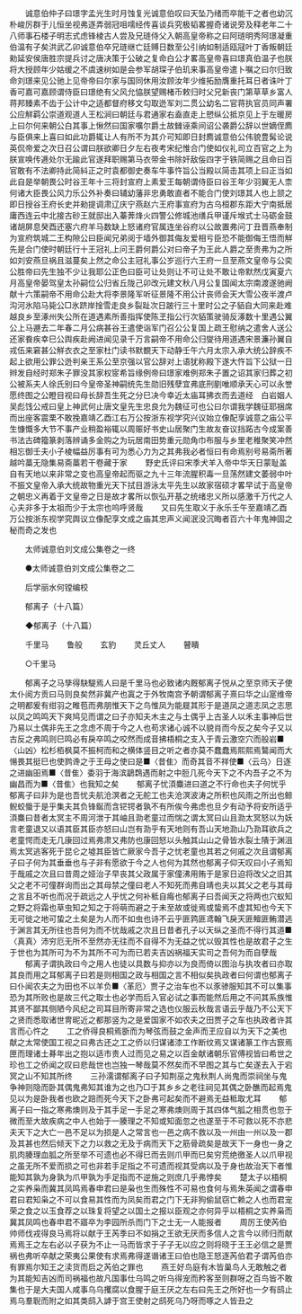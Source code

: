 <!-- { "loadSidebar": true } -->
　　诚意伯仲子曰璟字孟光生时月蚀复光诚意伯叹曰天坠乃绪而卒能干之者也幼沉朴峻厉群于儿恒坐视弗逐弄弱冠咀嚅经传喜谈兵究极韬畧握奇诸说旁及释老年二十八师事石楼子明志式虑锋棱古人尝及兄琏侍父入朝高皇帝称之曰阿琏明秀阿璟凝重伯温有子矣洪武乙卯诚意伯卒兄琏继亡廷赙日数至公引纳如制适瓯冦叶丁香叛朝廷勑延安侯唐胜宗提兵讨之唐决策于公破之复命白公才畧高皇帝喜曰璟真伯温子也朕将大授顾年少姑缓之不虞速树如是会参军胡琛子伯玑来事高皇帝遣卜嘱之曰尔归致命刘璟来见公驰上见帝帝曰尔家与国同休用汝顾汝年少维拓励膺重托耳日者诛叶丁香可嘉可嘉顾谓侍臣曰璟绝有父风允恊朕望赐楮币敕归时父兄新丧门第草草乡富人蒋邦臻素不齿于公计中之适都督府移文勾取迯军刘二贯公幼名二官蒋执官员同声署公应觧羁公崇道观道人王松涧曰朝廷与君通家右盍直走上愬纵公抵京见上于左暖房上曰尔何来朝公白其事上愀然曰国家嚝尔爵土故雠诬乘间诏公袭爵公辞以世嫡侄廌与臣俱来上喜曰如此功爵辄让人有所不为其介可知即日封廌诚意伯公伟貌豊髯论说英侃帝爱之次日召公谓曰朕欲卿日夕左右夜考宋纪惟合门使如仪礼司立百官之上为朕宣唤传逓处尔无踰此官遂拜职赐第马衣带金书除奸敌侫四字于铁简赐之且命曰百官敢有不法卿持此简紏正之时袁都御史奏车牛事忤旨公当殿以简击其项上曰正当如此自是举朝畏公时谷王年十三将封宣府上素爱王每朝谓侍臣曰谷王年少羽翼无人柰何诸大臣畏公风力乐公外补奏曰辅幼藩非忠勇敢直者不能合门使刘璟其人也上颔之即日授谷王府长史并勑提调肃辽庆宁燕赵六王府事宣府为古乌桓郡东距大宁南抵居庸西连云中北接古砂王就邸出入蓁莾烽火四警公修城池缮兵甲谨斥堠式士马砺金鼓诸胡屏息癸酉还塞六府羊马数缺上怒诸府官属连坐谷府以公故置弗问丁丑晋燕奉制为宣府筑城二王构隙公曰臣闻兄弟阅于墙外御其侮友爱相亏臣恐不能御侮王悟而觧先是合门使时朝廷行十王冠礼上问王爵何爵公对曰帝子为王此人爵之至贵弗为之所如刘安燕旦祸且滋蔓矣上然之命公主冠礼事公岁巡行六王府一旦至燕文皇帝与公奕公胜帝曰先生独不少让我耶公正色曰臣可让处则让不可让处不敢让帝默然戊寅夏六月高皇帝晏驾皇太孙嗣位公归省丘陇己卯改元建文秋八月公复国闻太宗南渡遂驰阙献十六策嗣帝不用命公赴大将李景隆军听征景隆不用公计丧师会天大雪公夜半渡卢沟河氷陷马毙公□氷跻岸捦雪走良乡裂趾次日跛行三十里时公之子貊自大同来赴难越良乡至涿州失公所在道遇素所善指挥使陈玊指公行次貊策驶骑反涿数十里遇公翼公上马遯去二年春二月公病甚谷王遣使诣军门召公公复国上疏王慰纳之遣舍人送公还家飬疾幸巳公舆疾赴阙进闻见录千万言嗣帝不用命公归燮待用道遇宋景濂孙翼自戎伍来窘甚公觧衣衣之至家杜门读书默覩天下动静壬午六月太宗入承大统公辞疾不起上欲用公罪公迯判亲王系公至京强以官公辞对上语犹称殿下遂大忤旨下公狱一日辫发自经时郑朱子罪没其家权宧希旨缘例帝曰璟家难例郑朱子置之诏其家归葬之初公被系夫人徐氏别曰今皇帝圣神嗣统先生勋旧残孽宜弗底刑剭唯顺承天心可以永誉愿终图之公瞪目视曰母长辞吾生死之分巳决今幸近太庙耳拂衣而去道经　白岩姻人吴彪饯公戒曰皇上神武何止唐文皇先生忠良允为魏征可也公曰尔谓我学魏征耶捆席而出座客震栗不敢挽嘉靖乙酉江右万公按浙东视学究兴议始立像配享诚意之庙公平生慷慨多大节不事产业稍盈裕辄以周赈好书史山居聚门生故友奋议挡跖古今成案善书法古碑籀篆剥落辨诵多金购之为玩居南田势重元勋角巾布服与乡里老稚聚笑冲然相忘御壬夫小子棱幅益厉事有可为悉心力为之其弗我必者恒曰有命焉别号易斋所著越吟藁无隐集易斋藁若干卷藏于家 
　　野史氏评曰宋季犬羊入帝中华天日蒙耻盖自有天地以来非常之变也高皇帝起而驱之九十三年流腥积毒一旦荡然建文萎弱中叶不振文皇帝入承大统故物重光天下拭目游泳太平先生以故家宿硕才畧早试于高皇帝之朝忠义再着于文皇帝之日是故才畧所以恢弘开基之统绪忠义所以感激千万代之人心夫非多于太祖而少于太宗也呜呼贤哉 
　　又曰先生取义于永乐壬午至嘉靖乙酉万公按浙东视学究舆议立像配享文成之庙其忠声义闻泯没沉晦者百六十年鬼神固之秘而奇之发也 

　　太师诚意伯刘文成公集卷之一终 

　　●太师诚意伯刘文成公集卷之二 

　　后学丽水何镗编校 

　　郁离子（十八篇） 

　　◆郁离子（十八篇） 

　　千里马 
　　鲁般 
　　玄豹 
　　灵丘丈人 
　　瞽瞶 

　　○千里马 

　　郁离子之马孳得駃騠焉人曰是千里马也必致诸内厩郁离子悦从之至京师天子使太仆阅方贡曰马则良矣然非冀产也寘之于外牧南宫予朝谓郁离子熹曰华之山寔维帝之明都爰有绀羽之睢苞而弗朋惟天下之鸟惟凤为能屣其形于是道凤之道志凤之志思以凤之鸣鸣天下爽鸠见而谓之曰子亦知夫木主之与土偶乎上古圣人以禾主事神后世乃易以土偶非先王之念虑不周于今之人也苟求诸心诚不以貌肖而今反之矣今子又以古反之弗鸣则巳鸣必有戾卒鸣之咬然而成音拂梧桐之支入于青云激空穴而般岩■〈山凶〉松杉栢枫莫不振柯而和之横体竖目之听之者亦莫不蠢蠢焉熙熙焉鷔闻而大愓畏其挺巳也使鹨谗之于王母之使曰是■〈昔隹〉而奇其音不祥使■〈云乌〉日逐之进幽昍焉■〈昔隹〉委羽于海滨鶝鶔遇而射之中脰几死今天下之不内吾子之不为幽昌而为■〈昔隹〉也我知之矣 
　　郁离子忧湏麋进曰道之不行命也夫子何忧乎郁离子曰非为是也吾忧夫航沧溟者之无舵工也夫沧溟波涛之所积也风雨之所出也鲸鲵蛟蜃于是乎集夫其负锋鋋而含铓锷者孰不有所俟今弗虑也旦夕有动予将安所适乎湏麋曰昔者太冥主不周河泄于其岫且泐老童过而惴之谓太冥曰山且泐太冥怒以为妖言老童退又以语其臣其臣亦怒曰山岂有泐乎有天地则有吾山天地泐山乃泐耳欲兵之老童愕而走无几康回过焉弗肃又弗防也康回怒以头触其山山之骨皆水裂土隤于渊沮焉太冥逃客死于昆仑之墟其臣皆亡厥家今吾子之忧老童也其若之何戚之次且谓郁离子曰子何为其垂垂也与子非有愿欲于今之人也何为其然也郁离子仰天叹曰小子焉知于哉戚之次且曰昔周之娅治子早丧其父政属于家僮沸用贿于是家日迫将改父之旧其父之老不可僮群询而出之其母禁之僮曰老人不知死而弗自靖也夫以其父之老与其母之言且不听也而况于疏远之人乎忧之何补秪自痗也郁离子曰吾闻天之将两也穴蚁知之野之将霜也草虫知之知之于将萌而避之于未至故或徙焉或蛰焉不虚其知也今天下无可徙之地可蛰之土矣是为人而不如虫也诗不云乎匪鹑匪鸢翰飞戾天匪鳣匪鲔潜逃于渊言其无所往也吾何为而不忧哉戚之次且日昔者孔子以天纵之圣而不得行其道■〈真真〉沛穷厄无所不至然亦无往而不自得不为无益之忧以毁其性也是故君子之生于世也为其所可为不为其所不可为而已若夫吉凶祸福天实司之吾何为而自孽哉 
　　郁离子谓执政曰今之用人也徒以具数与抑亦以为良而倚以图治与执攻者曰亦取其良而用之耳郁离子曰若是则相国之政与相国之言不相似矣执政者曰何谓也郁离子曰仆闻农夫之为田也不以羊负■〈革厄〉贾子之治车也不以豕骖服知其不可以集事恐为其所败也是故三代之取士也必学而后入官必试之事而能然后用之不问其系族惟其贤不鄙其侧陋今风纪之司耳目所寄非常之选也仪服云秋哉言语云乎哉乃不公天下之贤而悉取诸世冑昵近之都那竖为之是爱国家不如农夫之田贾子之车也执政者许其言而心忤之 
　　工之侨得良桐焉斵而为琴弦而鼓之金声而玊应自以为天下之美也献之太常使国工视之曰弗古还之工之侨以归谋诸漆工作断纹焉又谋诸篆工作古窾焉匣而理诸土朞年出之抱以适市贵人过而见之易之以百金献诸朝乐官傅视皆曰希世之珍也工之侨闻之叹曰悲哉世也岂独一琴哉莫不然矣而不早图之其与亡矣遂去入于宕冥之山不知其所终 
　　三孙濡谓郁离子曰子知荆巫之鬼秋荆人尚鬼而崇祠坐与鬼争神则隐而卧其偶鬼弗知其谁为之也乃□于其乡乡之老往祠见其偶之卧醮而起焉鬼见以为是卧我者也欧之踣而死今天下之卧弗可起矣而不避焉无益秪取尤耳 
　　郁离子曰一指之寒弗燠则及于其手足一手足之寒弗燠则周于其四体气胍之相贯也忽于微而至大故疾病之中人也始于一腠理之不知或知面忽之也遂至于不可救以死不亦悲夫天下之大亡一邑不足以为损是人之常言也一邑之病不救以及一州由一州以及一郡及其甚也然后倾天下之力以救之无及于病而天下之筋骨疏矣是故天下一身也一身之肌肉腠理血胍之所至举不可遗也必不得巳而去则爪甲而巳矣穷荒绝徼圣人以爪甲视之虽无所不爱而损之可也非若手足指之不可遗而视其受病以及于身也故治天下者惟能知其孰为身孰为爪甲孰为手足指而不逆施之则庶几乎弗悖矣 
　　楚太子以梧桐之实养枭而冀其凤鸣焉春申君曰是枭也生而殊性不可易也食何与焉朱英闻之谓春申君曰君知枭之不可以食易其性而为凤矣而君之门下无非狗偷鼠窃亡赖之人也而君宠荣之食之以玉食荐之以珠复将望之以国土之报以臣观之亦何异乎以梧桐之实养枭而冀其凤鸣也春申君不寤卒为李园所杀而门下之士无一人能报者 
　　周厉王使芮伯帅师伐戎得良马焉将以献于王芮季曰不如捐之王欲无厌而多信人之言今以师归而献焉焉王之左右必以子获为不止一马而皆求于子子无以应之则将晓于王王必信之是贾祸也弗听卒献之荣夷公果使有求焉弗得遂谮诸王曰伯也隐王怒逐芮伯君子谓芮伯亦有罪焉尔知王之渎货而启之芮伯之罪也 
　　燕王好鸟庭有木皆巢鸟人无敢触之者为其能知吉凶而司祸福也故凡国事仕乌鸣之听乌得宠而矜客至则群呀之百鸟皆不敢集也于是大夫国人咸事乌乌攫腐以食腥于庭王厌之左右曰先王之所好也一夕有鸱止焉乌羣聣而附之如其类鸱入謼于宫王使射之鸱死乌乃呀而啄之人皆丑之 
